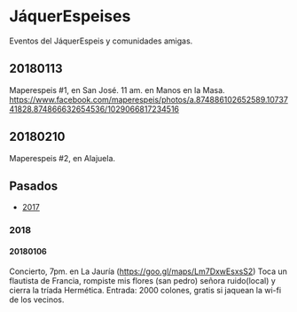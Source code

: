 # JáquerEspeises

Eventos del JáquerEspeis y comunidades amigas.


## 20180113

Maperespeis #1, en San José.
11 am. en Manos en la Masa.
https://www.facebook.com/maperespeis/photos/a.874886102652589.1073741828.874866632654536/1029066817234516

## 20180210

Maperespeis #2, en Alajuela.

## Pasados

* [2017](2017)

### 2018

#### 20180106

Concierto, 7pm. en La Jauría (https://goo.gl/maps/Lm7DxwEsxsS2)
Toca un flautista de Francia, rompiste mis flores (san pedro) señora ruido(local) y cierra la tríada Hermética.
Entrada: 2000 colones, gratis si jaquean la wi-fi de los vecinos.

